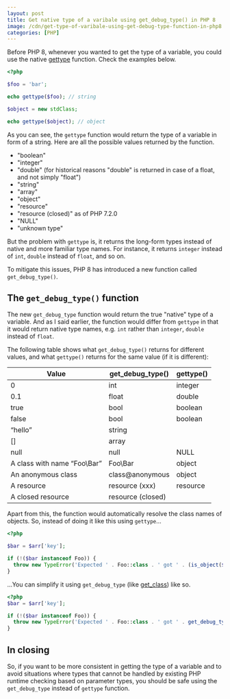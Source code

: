 ```yaml
---
layout: post
title: Get native type of a varibale using get_debug_type() in PHP 8
image: /cdn/get-type-of-varibale-using-get-debug-type-function-in-php8.png
categories: [PHP]
---
```


Before PHP 8, whenever you wanted to get the type of a variable, you could use the native [gettype](https://www.php.net/manual/en/function.gettype.php) function. Check the examples below.

```php
<?php

$foo = 'bar';

echo gettype($foo); // string

$object = new stdClass;

echo gettype($object); // object
```

As you can see, the `gettype` function would return the type of a variable in form of a string. Here are all the possible values returned by the function.

- "boolean"
- "integer"
- "double" (for historical reasons "double" is returned in case of a float, and not simply "float")
- "string"
- "array"
- "object"
- "resource"
- "resource (closed)" as of PHP 7.2.0
- "NULL"
- "unknown type"

But the problem with `gettype` is, it returns the long-form types instead of native and more familiar type names. For instance, it returns `integer` instead of `int`, `double` instead of `float`, and so on.

To mitigate this issues, PHP 8 has introduced a new function called `get_debug_type()`.

## The `get_debug_type()` function

The new `get_debug_type` function would return the true "native" type of a variable. And as I said earlier, the function would differ from `gettype` in that it would return native type names, e.g. `int` rather than `integer`, `double` instead of `float`. 

The following table shows what `get_debug_type()` returns for different values, and what `gettype()` returns for the same value (if it is different):

|Value |  get_debug_type() |  gettype() |
|---|---|---|
|0 | int |  integer |
|0.1 |  float | double |
|true | bool |  boolean |
|false |  bool |  boolean |
|“hello” |  string   | |
|[] | array  | |
|null | null |  NULL |
|A class with name “Foo\Bar” |  Foo\Bar | object |
|An anonymous class | class@anonymous | object |
|A resource | resource (xxx) |  resource |
|A closed resource |  resource (closed) | |

Apart from this, the function would automatically resolve the class names of objects. So, instead of doing it like this using `gettype`...

```php
<?php

$bar = $arr['key'];

if (!($bar instanceof Foo)) {
  throw new TypeError('Expected ' . Foo::class . ' got ' . (is_object($bar) ? get_class($bar) : gettype($bar)));
}
```

...You can simplify it using `get_debug_type` (like [get_class](https://www.php.net/manual/en/function.get-class.php)) like so.

```php
<?php
$bar = $arr['key'];

if (!($bar instanceof Foo)) { 
  throw new TypeError('Expected ' . Foo::class . ' got ' . get_debug_type($bar));
}
```

## In closing

So, if you want to be more consistent in getting the type of a variable and to avoid situations where types that cannot be handled by existing PHP runtime checking based on parameter types, you should be safe using the `get_debug_type` instead of `gettype` function.

